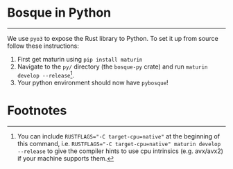 # Bosque in Python
-------
We use `pyo3` to expose the Rust library to Python. To set it up from source follow these instructions:

1) First get maturin using `pip install maturin`
2) Navigate to the `py/` directory (the `bosque-py` crate) and run `maturin develop --release`[^1].
3) Your python environment should now have `pybosque`!



# Footnotes
[^1]:You can include `RUSTFLAGS="-C target-cpu=native"` at the beginning of this command, i.e. `RUSTFLAGS="-C target-cpu=native" maturin develop --release` to give the compiler hints to use cpu intrinsics (e.g. avx/avx2) if your machine supports them.

